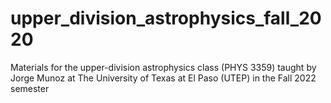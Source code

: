 # upper_division_astrophysics_fall_2020
Materials for the upper-division astrophysics class (PHYS 3359) taught by Jorge Munoz at The University of Texas at El Paso (UTEP) in the Fall 2022 semester
